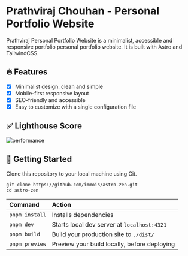 # Prathviraj Chouhan - Personal Portfolio Website

Prathviraj Personal Portfolio Website is a minimalist, accessible and responsive portfolio  personal portfolio website. It is built with Astro and TailwindCSS.

<!-- ![zen-og](https://github.com/user-attachments/assets/7a72aaae-6652-4cd0-becc-8e6a3c224993) -->

## 🔥 Features

- [x] Minimalist design. clean and simple
- [x] Mobile-first responsive layout
- [x] SEO-friendly and accessible
- [x] Easy to customize with a single configuration file

## ✅ Lighthouse Score

![performance](https://github.com/user-attachments/assets/4f95e2ca-03f9-4996-9e34-dcd179194c58)

## 🚀 Getting Started

Clone this repository to your local machine using Git.

```scheme
git clone https://github.com/immois/astro-zen.git
cd astro-zen
```

| Command        | Action                                       |
| :------------- | :------------------------------------------- |
| `pnpm install` | Installs dependencies                        |
| `pnpm dev`     | Starts local dev server at `localhost:4321`  |
| `pnpm build`   | Build your production site to `./dist/`      |
| `pnpm preview` | Preview your build locally, before deploying |
